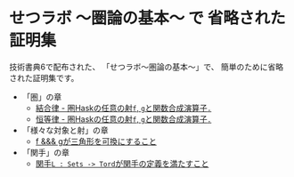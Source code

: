 # せつラボ 〜圏論の基本〜 で 省略された証明集

技術書典6で配布された、
「せつラボ〜圏論の基本〜」で、
簡単のために省略された証明集です。

- 「圏」の章
    - [結合律 - 圏Haskの任意の射`f`, `g`と関数合成演算子`.`](./hask-association-law.md)
    - [恒等律 - 圏Haskの任意の射`f`, `g`と関数合成演算子`.`](./hask-identity-law.md)
- 「様々な対象と射」の章
    - [f &&& gが三角形を可換にすること](./spliting-is-mediating.md)
- 「関手」の章
    - [関手`L : Sets -> Tord`が関手の定義を満たすこと](./l-is-a-functor.md)
